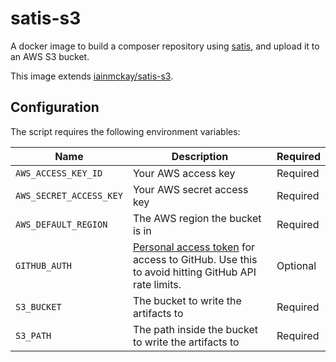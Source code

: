 # satis-s3

A docker image to build a composer repository using [satis](https://github.com/composer/satis), and upload it to an AWS S3 bucket.

This image extends [iainmckay/satis-s3](https://github.com/iainmckay/satis-s3).

## Configuration 

The script requires the following environment variables:

Name | Description | Required
---- | ----------- | --------
`AWS_ACCESS_KEY_ID` | Your AWS access key | Required
`AWS_SECRET_ACCESS_KEY` | Your AWS secret access key | Required
`AWS_DEFAULT_REGION` | The AWS region the bucket is in | Required
`GITHUB_AUTH` | [Personal access token](https://help.github.com/articles/creating-an-access-token-for-command-line-use/) for access to GitHub. Use this to avoid hitting GitHub API rate limits. | Optional
`S3_BUCKET` | The bucket to write the artifacts to | Required
`S3_PATH` | The path inside the bucket to write the artifacts to | Required
